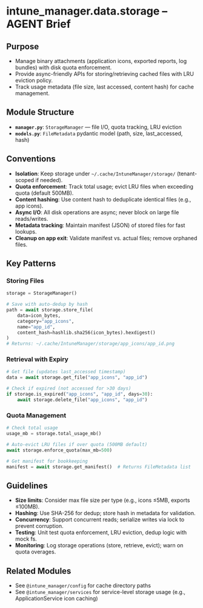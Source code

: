 # intune_manager.data.storage – AGENT Brief

## Purpose
- Manage binary attachments (application icons, exported reports, log bundles) with disk quota enforcement.
- Provide async-friendly APIs for storing/retrieving cached files with LRU eviction policy.
- Track usage metadata (file size, last accessed, content hash) for cache management.

## Module Structure
- **`manager.py`**: `StorageManager` — file I/O, quota tracking, LRU eviction
- **`models.py`**: `FileMetadata` pydantic model (path, size, last_accessed, hash)

## Conventions
- **Isolation**: Keep storage under `~/.cache/IntuneManager/storage/` (tenant-scoped if needed).
- **Quota enforcement**: Track total usage; evict LRU files when exceeding quota (default 500MB).
- **Content hashing**: Use content hash to deduplicate identical files (e.g., app icons).
- **Async I/O**: All disk operations are async; never block on large file reads/writes.
- **Metadata tracking**: Maintain manifest (JSON) of stored files for fast lookups.
- **Cleanup on app exit**: Validate manifest vs. actual files; remove orphaned files.

## Key Patterns

### Storing Files
```python
storage = StorageManager()

# Save with auto-dedup by hash
path = await storage.store_file(
    data=icon_bytes,
    category="app_icons",
    name="app_id",
    content_hash=hashlib.sha256(icon_bytes).hexdigest()
)
# Returns: ~/.cache/IntuneManager/storage/app_icons/app_id.png
```

### Retrieval with Expiry
```python
# Get file (updates last_accessed timestamp)
data = await storage.get_file("app_icons", "app_id")

# Check if expired (not accessed for >30 days)
if storage.is_expired("app_icons", "app_id", days=30):
    await storage.delete_file("app_icons", "app_id")
```

### Quota Management
```python
# Check total usage
usage_mb = storage.total_usage_mb()

# Auto-evict LRU files if over quota (500MB default)
await storage.enforce_quota(max_mb=500)

# Get manifest for bookkeeping
manifest = await storage.get_manifest()  # Returns FileMetadata list
```

## Guidelines
- **Size limits**: Consider max file size per type (e.g., icons ≤5MB, exports ≤100MB).
- **Hashing**: Use SHA-256 for dedup; store hash in metadata for validation.
- **Concurrency**: Support concurrent reads; serialize writes via lock to prevent corruption.
- **Testing**: Unit test quota enforcement, LRU eviction, dedup logic with mock fs.
- **Monitoring**: Log storage operations (store, retrieve, evict); warn on quota overages.

## Related Modules
- See `@intune_manager/config` for cache directory paths
- See `@intune_manager/services` for service-level storage usage (e.g., ApplicationService icon caching)

